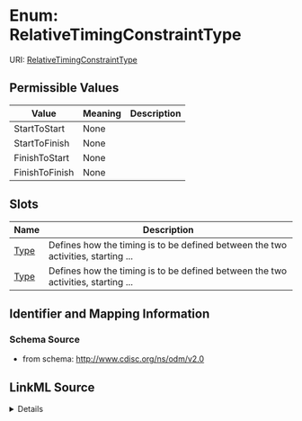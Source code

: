 # Enum: RelativeTimingConstraintType



URI: [RelativeTimingConstraintType](RelativeTimingConstraintType)

## Permissible Values

| Value | Meaning | Description |
| --- | --- | --- |
| StartToStart | None |  |
| StartToFinish | None |  |
| FinishToStart | None |  |
| FinishToFinish | None |  |




## Slots

| Name | Description |
| ---  | --- |
| [Type](Type.md) | Defines how the timing is to be defined between the two activities, starting ... |
| [Type](Type.md) | Defines how the timing is to be defined between the two activities, starting ... |






## Identifier and Mapping Information







### Schema Source


* from schema: http://www.cdisc.org/ns/odm/v2.0




## LinkML Source

<details>
```yaml
name: RelativeTimingConstraintType
from_schema: http://www.cdisc.org/ns/odm/v2.0
rank: 1000
permissible_values:
  StartToStart:
    text: StartToStart
    is_a: RelativeTimingConstraintType
  StartToFinish:
    text: StartToFinish
    is_a: RelativeTimingConstraintType
  FinishToStart:
    text: FinishToStart
    is_a: RelativeTimingConstraintType
  FinishToFinish:
    text: FinishToFinish
    is_a: RelativeTimingConstraintType

```
</details>
